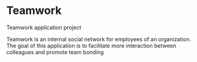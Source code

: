 # Teamwork
Teamwork application project

Teamwork is an internal social network for employees of an organization. The goal of this
application is to facilitate more interaction between colleagues and promote team bonding
